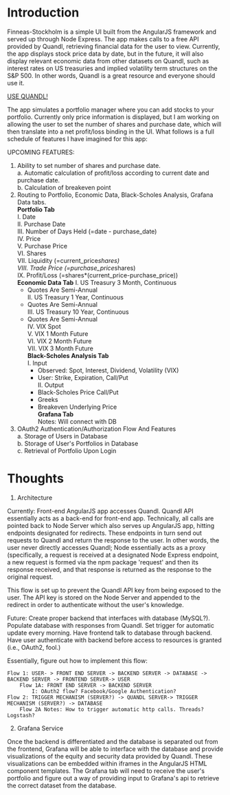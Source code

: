 <h1>Introduction</h1>

Finneas-Stockholm is a simple UI built from the AngularJS framework and served up through Node Express. The app makes calls to a free API provided by Quandl, retrieving financial data for the user to view. Currently, the app displays stock price data by date, but in the future, it will also display relevant economic data from other datasets on Quandl, such as interest rates on US treasuries and implied volatility term structures on the S&P 500. In other words, Quandl is a great resource and everyone should use it. 

<a href = "http://www.quandl.com">USE QUANDL!</a>

The app simulates a portfolio manager where you can add stocks to your portfolio. Currently only price information is displayed, but I am working on allowing the user to set the number of shares and purchase date, which will then translate into a net profit/loss binding in the UI. What follows is a full schedule of features I have imagined for this app:

UPCOMING FEATURES:
1. Ability to set number of shares and purchase date.<br>
	a. Automatic calculation of profit/loss according to current date and purchase date.<br>
	b. Calculation of breakeven point<br>
2. Routing to Portfolio, Economic Data, Black-Scholes Analysis, Grafana Data tabs.<br>
	<b>Portfolio Tab</b><br>
	I. Date<br>
	II. Purchase Date<br>
	III. Number of Days Held (=date - purchase_date)<br>
	IV. Price<br>
	V. Purchase Price<br>
	VI. Shares<br>
	VII. Liquidity (=current_price*shares)<br>
	VIII. Trade Price (=purchase_price*shares)<br>
	IX. Profit/Loss (=shares*(current_price-purchase_price))<br>
	<b>Economic Data Tab</b>
	I. US Treasury 3 Month, Continuous<br>
	* Quotes Are Semi-Annual<br>
	II. US Treasury 1 Year, Continuous<br>
	* Quotes Are Semi-Annual<br>
	III. US Treasury 10 Year, Continuous<br>
	* Quotes Are Semi-Annual<br>
	IV. VIX Spot<br>
	V. VIX 1 Month Future<br>
	VI. VIX 2 Month Future<br>
	VII. VIX 3 Month Future<br>
	<b>Black-Scholes Analysis Tab</b><br>
		I. Input<br>
		- Observed: Spot, Interest, Dividend, Volatility (VIX)<br>
		- User: Strike, Expiration, Call/Put<br>
		II. Output<br>
		- Black-Scholes Price Call/Put<br>
		- Greeks<br>
		- Breakeven Underlying Price<br>
	<b>Grafana Tab</b><br>
		Notes: Will connect with DB<br>
3. OAuth2 Authentication/Authorization Flow And Features<br>
	a. Storage of Users in Database<br>
	b. Storage of User's Portfolios in Database<br>
	c. Retrieval of Portfolio Upon Login<br>

<h1>Thoughts</h1>

1. Architecture

Currently: 
Front-end AngularJS app accesses Quandl. Quandl API essentially acts as a back-end for front-end app. Technically, all calls are pointed back to Node Server which also serves up AngularJS app, hitting endpoints designated for redirects. These endpoints in turn send out requests to Quandl and return the response to the user. In other words, the user never directly accesses Quandl; Node essentially acts as a proxy (specifically, a request is received at a designated Node Express endpoint, a new request is formed via the npm package 'request' and then its response received, and that response is returned as the response to the original request.

This flow is set up to prevent the Quandl API key from being exposed to the user. The API key is stored on the Node Server and appended to the redirect in order to authenticate without the user's knowledge. 

Future:
Create proper backend that interfaces with database (MySQL?). Populate database with responses from Quandl. Set trigger for automatic update every morning. Have frontend talk to database through backend. Have user authenticate with backend before access to resources is granted (i.e., OAuth2, fool.)

Essentially, figure out how to implement this flow:

	Flow 1: USER- > FRONT END SERVER -> BACKEND SERVER -> DATABASE -> BACKEND SERVER -> FRONTEND SERVER-> USER
		Flow 1A: FRONT END SERVER -> BACKEND SERVER
			I: OAuth2 flow? Facebook/Google Authentication?
	Flow 2: TRIGGER MECHANISM (SERVER?) -> QUANDL SERVER-> TRIGGER MECHANISM (SERVER?) -> DATABASE
		Flow 2A Notes: How to trigger automatic http calls. Threads? Logstash?

2. Grafana Service

Once the backend is differentiated and the database is separated out from the frontend, Grafana will be able to interface with the database and provide visualizations of the equity and security data provided by Quandl. These visualizations can be embedded within iframes in the AngularJS HTML component templates. The Grafana tab will need to receive the user's portfolio and figure out a way of providing input to Grafana's api to retrieve the correct dataset from the database.